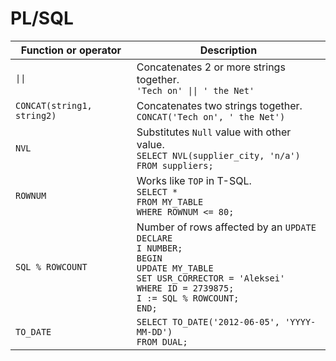 # PL/SQL

| Function or operator       | Description                                                                                                                                                                                        |
| -------------------------- | -------------------------------------------------------------------------------------------------------------------------------------------------------------------------------------------------- |
| `\|\|`                     | Сoncatenates 2 or more strings together.<br>`'Tech on' \|\| ' the Net'`                                                                                                                              |
| `CONCAT(string1, string2)` | Concatenates two strings together.<br>`CONCAT('Tech on', ' the Net')`                                                                                                                              |
| `NVL`                      | Substitutes `Null` value with other value.<br>`SELECT NVL(supplier_city, 'n/a')`<br>`FROM suppliers;`                                                                                              |
| `ROWNUM`                   | Works like `TOP` in T-SQL.<br>`SELECT *`<br>`FROM MY_TABLE`<br>`WHERE ROWNUM <= 80;`                                                                                                               |
| `SQL % ROWCOUNT`           | Number of rows affected by an `UPDATE`<br>`DECLARE`<br>`I NUMBER;`<br>`BEGIN`<br>`UPDATE MY_TABLE`<br>`SET USR_CORRECTOR = 'Aleksei'`<br>`WHERE ID = 2739875;`<br>`I := SQL % ROWCOUNT;`<br>`END;` |
| `TO_DATE`                  | `SELECT TO_DATE('2012-06-05', 'YYYY-MM-DD')`<br>`FROM DUAL;`                                                                                                                                       |
